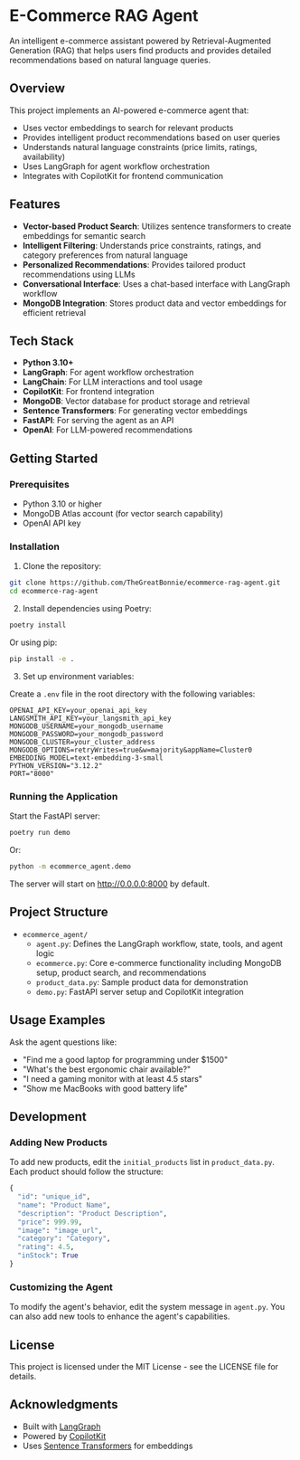 # E-Commerce RAG Agent

An intelligent e-commerce assistant powered by Retrieval-Augmented Generation (RAG) that helps users find products and provides detailed recommendations based on natural language queries.

## Overview

This project implements an AI-powered e-commerce agent that:

- Uses vector embeddings to search for relevant products
- Provides intelligent product recommendations based on user queries
- Understands natural language constraints (price limits, ratings, availability)
- Uses LangGraph for agent workflow orchestration
- Integrates with CopilotKit for frontend communication

## Features

- **Vector-based Product Search**: Utilizes sentence transformers to create embeddings for semantic search
- **Intelligent Filtering**: Understands price constraints, ratings, and category preferences from natural language
- **Personalized Recommendations**: Provides tailored product recommendations using LLMs
- **Conversational Interface**: Uses a chat-based interface with LangGraph workflow
- **MongoDB Integration**: Stores product data and vector embeddings for efficient retrieval

## Tech Stack

- **Python 3.10+**
- **LangGraph**: For agent workflow orchestration
- **LangChain**: For LLM interactions and tool usage
- **CopilotKit**: For frontend integration
- **MongoDB**: Vector database for product storage and retrieval
- **Sentence Transformers**: For generating vector embeddings
- **FastAPI**: For serving the agent as an API
- **OpenAI**: For LLM-powered recommendations

## Getting Started

### Prerequisites

- Python 3.10 or higher
- MongoDB Atlas account (for vector search capability)
- OpenAI API key

### Installation

1. Clone the repository:

```bash
git clone https://github.com/TheGreatBonnie/ecommerce-rag-agent.git
cd ecommerce-rag-agent
```

2. Install dependencies using Poetry:

```bash
poetry install
```

Or using pip:

```bash
pip install -e .
```

3. Set up environment variables:

Create a `.env` file in the root directory with the following variables:

```env
OPENAI_API_KEY=your_openai_api_key
LANGSMITH_API_KEY=your_langsmith_api_key
MONGODB_USERNAME=your_mongodb_username
MONGODB_PASSWORD=your_mongodb_password
MONGODB_CLUSTER=your_cluster_address
MONGODB_OPTIONS=retryWrites=true&w=majority&appName=Cluster0
EMBEDDING_MODEL=text-embedding-3-small
PYTHON_VERSION="3.12.2"
PORT="8000"
```

### Running the Application

Start the FastAPI server:

```bash
poetry run demo
```

Or:

```bash
python -m ecommerce_agent.demo
```

The server will start on http://0.0.0.0:8000 by default.

## Project Structure

- `ecommerce_agent/`
  - `agent.py`: Defines the LangGraph workflow, state, tools, and agent logic
  - `ecommerce.py`: Core e-commerce functionality including MongoDB setup, product search, and recommendations
  - `product_data.py`: Sample product data for demonstration
  - `demo.py`: FastAPI server setup and CopilotKit integration

## Usage Examples

Ask the agent questions like:

- "Find me a good laptop for programming under $1500"
- "What's the best ergonomic chair available?"
- "I need a gaming monitor with at least 4.5 stars"
- "Show me MacBooks with good battery life"

## Development

### Adding New Products

To add new products, edit the `initial_products` list in `product_data.py`. Each product should follow the structure:

```python
{
  "id": "unique_id",
  "name": "Product Name",
  "description": "Product Description",
  "price": 999.99,
  "image": "image_url",
  "category": "Category",
  "rating": 4.5,
  "inStock": True
}
```

### Customizing the Agent

To modify the agent's behavior, edit the system message in `agent.py`. You can also add new tools to enhance the agent's capabilities.

## License

This project is licensed under the MIT License - see the LICENSE file for details.

## Acknowledgments

- Built with [LangGraph](https://github.com/langchain-ai/langgraph)
- Powered by [CopilotKit](https://github.com/copilotkit/copilotkit)
- Uses [Sentence Transformers](https://github.com/UKPLab/sentence-transformers) for embeddings
